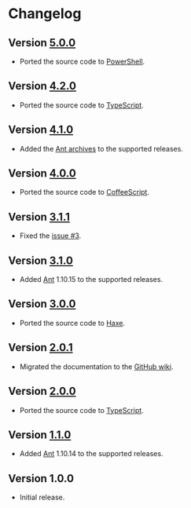 # Changelog

## Version [5.0.0](https://github.com/cedx/setup-ant/compare/v4.2.0...v5.0.0)
- Ported the source code to [PowerShell](https://learn.microsoft.com/en-us/powershell).

## Version [4.2.0](https://github.com/cedx/setup-ant/compare/v4.1.0...v4.2.0)
- Ported the source code to [TypeScript](https://www.typescriptlang.org).

## Version [4.1.0](https://github.com/cedx/setup-ant/compare/v4.0.0...v4.1.0)
- Added the [Ant archives](https://archive.apache.org/dist/ant/binaries) to the supported releases.

## Version [4.0.0](https://github.com/cedx/setup-ant/compare/v3.1.1...v4.0.0)
- Ported the source code to [CoffeeScript](https://coffeescript.org).

## Version [3.1.1](https://github.com/cedx/setup-ant/compare/v3.1.0...v3.1.1)
- Fixed the [issue #3](https://github.com/cedx/setup-ant/issues/3).

## Version [3.1.0](https://github.com/cedx/setup-ant/compare/v3.0.0...v3.1.0)
- Added [Ant](https://ant.apache.org) 1.10.15 to the supported releases.

## Version [3.0.0](https://github.com/cedx/setup-ant/compare/v2.0.1...v3.0.0)
- Ported the source code to [Haxe](https://haxe.org).

## Version [2.0.1](https://github.com/cedx/setup-ant/compare/v2.0.0...v2.0.1)
- Migrated the documentation to the [GitHub wiki](https://github.com/cedx/setup-ant/wiki).

## Version [2.0.0](https://github.com/cedx/setup-ant/compare/v1.1.0...v2.0.0)
- Ported the source code to [TypeScript](https://www.typescriptlang.org).

## Version [1.1.0](https://github.com/cedx/setup-ant/compare/v1.0.0...v1.1.0)
- Added [Ant](https://ant.apache.org) 1.10.14 to the supported releases.

## Version 1.0.0
- Initial release.
